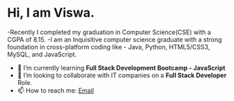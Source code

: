 # Hi, I am Viswa.

-Recently I completed my graduation in Computer Science(CSE) with a CGPA of 8.15.
-I am an Inquisitive computer science graduate with a strong foundation in cross-platform coding like - Java, Python, HTML5/CSS3, MySQL, and JavaScript.


- 🌱 I’m currently learning **Full Stack Development Bootcamp - JavaScript**
- 👯 I’m looking to collaborate with IT companies on a **Full Stack Developer** Role.
- 📫 How to reach me: [Email](viswasaireddy96033@gmail.com)


